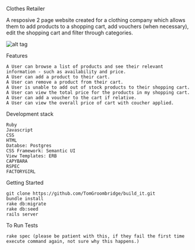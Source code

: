Clothes Retailer

A resposive 2 page website created for a clothing company which allows them to add products to a shopping cart, add vouchers (when necessary), edit the shopping cart and  filter through categories.

![alt tag](https://raw.github.com/username/projectname/branch/path/to/img.png)

Features

	A User can browse a list of products and see their relevant information - such as availability and price.
 	A User can add a product to their cart.
 	A User can remove a product from their cart.
	A User is unable to add out of stock products to their shopping cart.
 	A User can view the total price for the products in my shopping cart.
 	A User can add a voucher to the cart if relative.
	A User can view the overall price of cart with coucher applied.


Development stack

	Ruby
	Javascript
	CSS
	HTML
	Databse: Postgres
	CSS Framework: Semantic UI
	View Templates: ERB
	CAPYBARA
	RSPEC
	FACTORYGIRL


Getting Started

	git clone https://github.com/TomGroombridge/build_it.git
	bundle install
	rake db:migrate
	rake db:seed
	rails server

To Run Tests

	rake spec (please be patient with this, if they fail the first time execute command again, not sure why this happens.)
